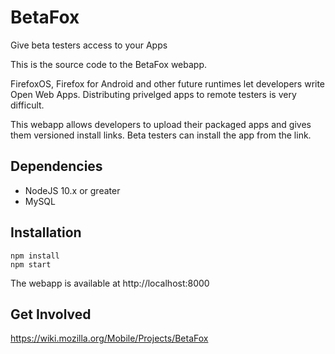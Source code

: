 # BetaFox

Give beta testers access to your Apps

This is the source code to the BetaFox webapp.

FirefoxOS, Firefox for Android and other future runtimes let developers write Open Web Apps.
Distributing privelged apps to remote testers is very difficult.

This webapp allows developers to upload their packaged apps and
gives them versioned install links.
Beta testers can install the app from the link.

## Dependencies

* NodeJS 10.x or greater
* MySQL

## Installation

    npm install
    npm start

The webapp is available at http://localhost:8000

## Get Involved

https://wiki.mozilla.org/Mobile/Projects/BetaFox